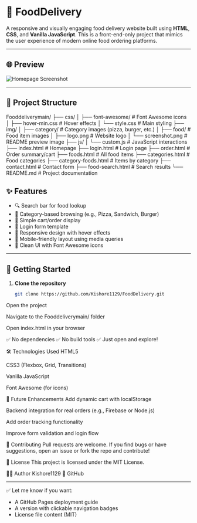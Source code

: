 # 🍔 FoodDelivery

A responsive and visually engaging food delivery website built using **HTML**, **CSS**, and **Vanilla JavaScript**. This is a front-end-only project that mimics the user experience of modern online food ordering platforms.

---

## 🌐 Preview

![Homepage Screenshot](img/Screenshot.png)

---

## 📁 Project Structure

Fooddeliverymain/
├── css/
│ ├── font-awesome/ # Font Awesome icons
│ ├── hover-min.css # Hover effects
│ └── style.css # Main styling
├── img/
│ ├── category/ # Category images (pizza, burger, etc.)
│ ├── food/ # Food item images
│ ├── logo.png # Website logo
│ └── screenshot.png # README preview image
├── js/
│ └── custom.js # JavaScript interactions
├── index.html # Homepage
├── login.html # Login page
├── order.html # Order summary/cart
├── foods.html # All food items
├── categories.html # Food categories
├── category-foods.html # Items by category
├── contact.html # Contact form
├── food-search.html # Search results
└── README.md # Project documentation

## ✨ Features

- 🔍 Search bar for food lookup
- 📂 Category-based browsing (e.g., Pizza, Sandwich, Burger)
- 🛒 Simple cart/order display
- 🔐 Login form template
- 🎯 Responsive design with hover effects
- 📱 Mobile-friendly layout using media queries
- 🎨 Clean UI with Font Awesome icons

---

## 🚀 Getting Started

1. **Clone the repository**
   ```bash
   git clone https://github.com/Kishore1129/FoodDelivery.git
Open the project

Navigate to the Fooddeliverymain/ folder

Open index.html in your browser

✅ No dependencies
✅ No build tools
✅ Just open and explore!

🛠 Technologies Used
HTML5

CSS3 (Flexbox, Grid, Transitions)

Vanilla JavaScript

Font Awesome (for icons)

📌 Future Enhancements
Add dynamic cart with localStorage

Backend integration for real orders (e.g., Firebase or Node.js)

Add order tracking functionality

Improve form validation and login flow

🤝 Contributing
Pull requests are welcome. If you find bugs or have suggestions, open an issue or fork the repo and contribute!

📄 License
This project is licensed under the MIT License.

🙋‍♂️ Author
Kishore1129
📎 GitHub


---

✅ Let me know if you want:
- A GitHub Pages deployment guide  
- A version with clickable navigation badges  
- License file content (MIT)


